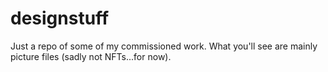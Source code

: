 # designstuff
Just a repo of some of my commissioned work. What you'll see are mainly picture files (sadly not NFTs...for now).
